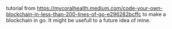 tutorial from https://mycoralhealth.medium.com/code-your-own-blockchain-in-less-than-200-lines-of-go-e296282bcffc
to make a blockchain in go. It might be usefull to a future idea of mine.
